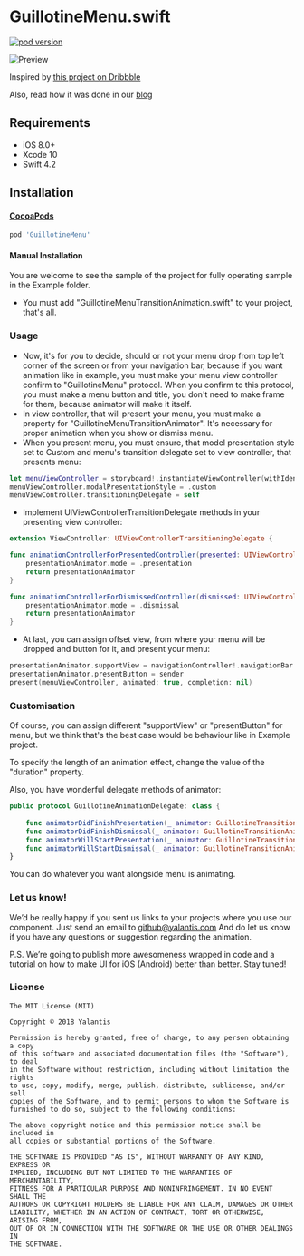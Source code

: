 # GuillotineMenu.swift 

[![pod version](https://img.shields.io/cocoapods/v/GuillotineMenu.svg)](https://img.shields.io/cocoapods/v/GuillotineMenu.svg)

![Preview](https://github.com/Yalantis/GuillotineMenu/blob/master/example.gif)

Inspired by [this project on Dribbble](https://dribbble.com/shots/2018249-Side-Topbar-Animation)

Also, read how it was done in our [blog](https://yalantis.com/blog/how-we-created-guillotine-menu-animation/)


## Requirements

- iOS 8.0+
- Xcode 10
- Swift 4.2

## Installation

#### [CocoaPods](http://cocoapods.org)

```ruby
pod 'GuillotineMenu'
```

#### Manual Installation

You are welcome to see the sample of the project for fully operating sample in the Example folder.

* You must add "GuillotineMenuTransitionAnimation.swift" to your project, that's all.

### Usage

* Now, it's for you to decide, should or not your menu drop from top left corner of the screen or from your navigation bar, because if you want animation like in example, you must make your menu view controller confirm to "GuillotineMenu" protocol. When you confirm to this protocol, you must make a menu button and title, you don't need to make frame for them, because animator will make it itself.
* In view controller, that will present your menu, you must make a property for "GuillotineMenuTransitionAnimator". It's necessary for proper animation when you show or dismiss menu.
* When you present menu, you must ensure, that model presentation style set to Custom and menu's transition delegate set to view controller, that presents menu:

```swift
let menuViewController = storyboard!.instantiateViewController(withIdentifier: "MenuViewController")
menuViewController.modalPresentationStyle = .custom
menuViewController.transitioningDelegate = self
```

* Implement UIViewControllerTransitionDelegate methods in your presenting view controller:

```swift
extension ViewController: UIViewControllerTransitioningDelegate {

func animationControllerForPresentedController(presented: UIViewController, presentingController presenting: UIViewController, sourceController source: UIViewController) -> UIViewControllerAnimatedTransitioning? {
	presentationAnimator.mode = .presentation
	return presentationAnimator
}

func animationControllerForDismissedController(dismissed: UIViewController) -> UIViewControllerAnimatedTransitioning? {
	presentationAnimator.mode = .dismissal
	return presentationAnimator
}
```

* At last, you can assign offset view, from where your menu will be dropped and button for it, and present your menu: 

```swift
presentationAnimator.supportView = navigationController!.navigationBar
presentationAnimator.presentButton = sender
present(menuViewController, animated: true, completion: nil)
```

### Customisation

Of course, you can assign different "supportView" or "presentButton" for menu, but we think that's the best case would be behaviour like in Example project.

To specify the length of an animation effect, change the value of the "duration" property.

Also, you have wonderful delegate methods of animator:

```swift
public protocol GuillotineAnimationDelegate: class {
	
    func animatorDidFinishPresentation(_ animator: GuillotineTransitionAnimation)
    func animatorDidFinishDismissal(_ animator: GuillotineTransitionAnimation)
    func animatorWillStartPresentation(_ animator: GuillotineTransitionAnimation)
    func animatorWillStartDismissal(_ animator: GuillotineTransitionAnimation)
}
```
You can do whatever you want alongside menu is animating.

### Let us know!

We’d be really happy if you sent us links to your projects where you use our component. Just send an email to github@yalantis.com And do let us know if you have any questions or suggestion regarding the animation. 

P.S. We’re going to publish more awesomeness wrapped in code and a tutorial on how to make UI for iOS (Android) better than better. Stay tuned!


### License

	The MIT License (MIT)

	Copyright © 2018 Yalantis

	Permission is hereby granted, free of charge, to any person obtaining a copy
	of this software and associated documentation files (the "Software"), to deal
	in the Software without restriction, including without limitation the rights
	to use, copy, modify, merge, publish, distribute, sublicense, and/or sell
	copies of the Software, and to permit persons to whom the Software is
	furnished to do so, subject to the following conditions:
	
	The above copyright notice and this permission notice shall be included in
	all copies or substantial portions of the Software.
	
	THE SOFTWARE IS PROVIDED "AS IS", WITHOUT WARRANTY OF ANY KIND, EXPRESS OR
	IMPLIED, INCLUDING BUT NOT LIMITED TO THE WARRANTIES OF MERCHANTABILITY,
	FITNESS FOR A PARTICULAR PURPOSE AND NONINFRINGEMENT. IN NO EVENT SHALL THE
	AUTHORS OR COPYRIGHT HOLDERS BE LIABLE FOR ANY CLAIM, DAMAGES OR OTHER
	LIABILITY, WHETHER IN AN ACTION OF CONTRACT, TORT OR OTHERWISE, ARISING FROM,
	OUT OF OR IN CONNECTION WITH THE SOFTWARE OR THE USE OR OTHER DEALINGS IN
	THE SOFTWARE.
